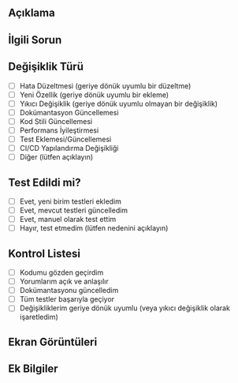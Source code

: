 <!-- Lütfen aşağıdaki şablonu kullanarak pull request'inizi açıklayın -->

## Açıklama
<!-- Bu PR'ın ne yaptığını kısaca açıklayın -->

## İlgili Sorun
<!-- Bu PR'ın çözdüğü sorun(lar) (varsa) -->
<!-- "Fixes #123" veya "Closes #123" formatını kullanın -->

## Değişiklik Türü
<!-- Lütfen uygun olanı işaretleyin (x ile) -->
- [ ] Hata Düzeltmesi (geriye dönük uyumlu bir düzeltme)
- [ ] Yeni Özellik (geriye dönük uyumlu bir ekleme)
- [ ] Yıkıcı Değişiklik (geriye dönük uyumlu olmayan bir değişiklik)
- [ ] Dokümantasyon Güncellemesi
- [ ] Kod Stili Güncellemesi
- [ ] Performans İyileştirmesi
- [ ] Test Eklemesi/Güncellemesi
- [ ] CI/CD Yapılandırma Değişikliği
- [ ] Diğer (lütfen açıklayın)

## Test Edildi mi?
<!-- Lütfen uygun olanı işaretleyin (x ile) -->
- [ ] Evet, yeni birim testleri ekledim
- [ ] Evet, mevcut testleri güncelledim
- [ ] Evet, manuel olarak test ettim
- [ ] Hayır, test etmedim (lütfen nedenini açıklayın)

## Kontrol Listesi
<!-- Lütfen tamamlanan maddeleri işaretleyin (x ile) -->
- [ ] Kodumu gözden geçirdim
- [ ] Yorumlarım açık ve anlaşılır
- [ ] Dokümantasyonu güncelledim
- [ ] Tüm testler başarıyla geçiyor
- [ ] Değişikliklerim geriye dönük uyumlu (veya yıkıcı değişiklik olarak işaretledim)

## Ekran Görüntüleri
<!-- Varsa ekran görüntüleri ekleyin -->

## Ek Bilgiler
<!-- Değişikliklerinizle ilgili başka bilgiler ekleyin --> 
